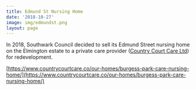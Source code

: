 ```yaml
---
title: Edmund St Nursing Home 
date: '2018-10-27'
image: img/edmundst.png
layout: page
---
```

In 2018, Southwark Council decided to sell its Edmund Street nursing home on the Elmington estate to a private care provider ([Country Court Care Ltd](https://countrycourtcare.co)) for redevelopment.

[https://www.countrycourtcare.co/our-homes/burgess-park-care-nursing-home/](https://www.countrycourtcare.co/our-homes/burgess-park-care-nursing-home/)
